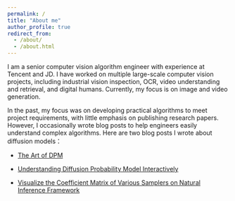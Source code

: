 ```yaml
---
permalink: /
title: "About me"
author_profile: true
redirect_from: 
  - /about/
  - /about.html
---
```

 
I am a senior computer vision algorithm engineer with experience at Tencent and JD. I have worked on multiple large-scale computer vision projects, including industrial vision inspection, OCR, video understanding and retrieval, and digital humans. Currently, my focus is on image and video generation.

In the past, my focus was on developing practical algorithms to meet project requirements, with little emphasis on publishing research papers. However, I occasionally wrote blog posts to help engineers easily understand complex algorithms. Here are two blog posts I wrote about diffusion models：

- [The Art of DPM](https://github.com/blairstar/The_Art_of_DPM)

- [Understanding Diffusion Probability Model Interactively](https://huggingface.co/spaces/blairzheng/DPMInteractive)

- [Visualize the Coefficient Matrix of Various Samplers on Natural Inference Framework](/CoeffMatrix/)






